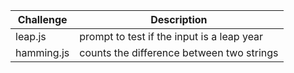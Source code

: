 
| Challenge          |             Description                     |
|--------------------| --------------------------------------------|
| leap.js            | prompt to test if the input is a leap year  |
| hamming.js         | counts the difference between two strings   |


